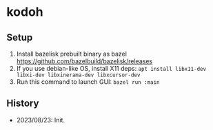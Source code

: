 # kodoh

## Setup

1. Install bazelisk prebuilt binary as bazel https://github.com/bazelbuild/bazelisk/releases
2. If you use debian-like OS, install X11 deps:
   `apt install libx11-dev libxi-dev libxinerama-dev libxcursor-dev`
3. Run this command to launch GUI: `bazel run :main`

## History

- 2023/08/23: Init.
